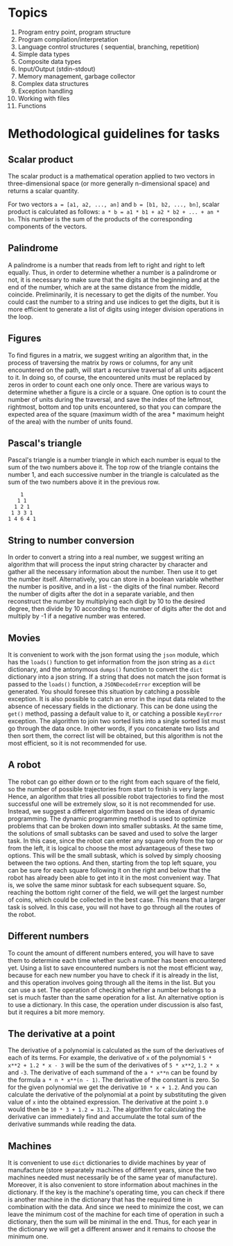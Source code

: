 # Topics

1. Program entry point, program structure
2. Program compilation/interpretation
3. Language control structures ( sequential, branching, repetition)
4. Simple data types
5. Composite data types
6. Input/Output (stdin-stdout)
7. Memory management, garbage collector
8. Complex data structures
9. Exception handling
10. Working with files
11. Functions

# Methodological guidelines for tasks
## Scalar product

The scalar product is a mathematical operation applied to two vectors in three-dimensional space (or more generally n-dimensional space) and returns a scalar quantity.

For two vectors `a = [a1, a2, ..., an]` and `b = [b1, b2, ..., bn]`,
scalar product is calculated as follows:
`a * b = a1 * b1 + a2 * b2 + ... + an * bn`.
This number is the sum of the products of the corresponding components of the vectors.

## Palindrome

A palindrome is a number that reads from left to right and right to left equally.
Thus, in order to determine whether a number is a palindrome or not, it is necessary to make sure that the digits at the beginning and at the end of the number, which are at the same distance from the middle, coincide. Preliminarily, it is necessary to get the digits of the number. You could cast the number to a string and use indices to get the digits, but it is more efficient to generate a list of digits using integer division operations in the loop.

## Figures

To find figures in a matrix, we suggest writing an algorithm that, in the process of traversing the matrix by rows or columns, for any unit encountered on the path, will start a recursive traversal of all units adjacent to it. In doing so, of course, the encountered units must be replaced by zeros in order to count each one only once. There are various ways to determine whether a figure is a circle or a square.
One option is to count the number of units during the traversal, and save the index of the leftmost, rightmost, bottom and top units encountered, so that you can compare the expected area of the square (maximum width of the area * maximum height of the area) with the number of units found.


## Pascal's triangle

Pascal's triangle is a number triangle in which each number is equal to the sum of the two numbers above it. The top row of the triangle contains the number 1, and each successive number in the triangle is calculated as the sum of the two numbers above it in the previous row.

```
    1
   1 1
  1 2 1
 1 3 3 1
1 4 6 4 1
```

## String to number conversion

In order to convert a string into a real number, we suggest writing an algorithm that will process the input string character by character and gather all the necessary information about the number. Then use it to get the number itself. Alternatively, you can store in a boolean variable whether the number is positive, and in a list - the digits of the final number. Record the number of digits after the dot in a separate variable, and then reconstruct the number by multiplying each digit by 10 to the desired degree, then divide by 10 according to the number of digits after the dot and multiply by -1 if a negative number was entered.

## Movies

It is convenient to work with the json format using the `json` module, which has the `loads()` function to get information from the json string as a `dict` dictionary, and the antonymous `dumps()` function to convert the `dict` dictionary into a json string. If a string that does not match the json format is passed to the `loads()` function, a `JSONDecodeError` exception will be generated. You should foresee this situation by catching a possible exception. It is also possible to catch an error in the input data related to the absence of necessary fields in the dictionary. This can be done using the `get()` method, passing a default value to it, or catching a possible `KeyError` exception. The algorithm to join two sorted lists into a single sorted list must go through the data once. In other words, if you concatenate two lists and then sort them, the correct list will be obtained, but this algorithm is not the most efficient, so it is not recommended for use.

## A robot

The robot can go either down or to the right from each square of the field, so the number of possible trajectories from start to finish is very large. Hence, an algorithm that tries all possible robot trajectories to find the most successful one will be extremely slow, so it is not recommended for use. Instead, we suggest a different algorithm based on the ideas of dynamic programming. The dynamic programming method is used to optimize problems that can be broken down into smaller subtasks. At the same time, the solutions of small subtasks can be saved and used to solve the larger task. In this case, since the robot can enter any square only from the top or from the left, it is logical to choose the most advantageous of these two options. This will be the small subtask, which is solved by simply choosing between the two options. And then, starting from the top left square, you can be sure for each square following it on the right and below that the robot has already been able to get into it in the most convenient way. That is, we solve the same minor subtask for each subsequent square. So, reaching the bottom right corner of the field, we will get the largest number of coins, which could be collected in the best case. This means that a larger task is solved. In this case, you will not have to go through all the routes of the robot.

## Different numbers

To count the amount of different numbers entered, you will have to save them to determine each time whether such a number has been encountered yet. Using a list to save encountered numbers is not the most efficient way, because for each new number you have to check if it is already in the list, and this operation involves going through all the items in the list. But you can use a set. The operation of checking whether a number belongs to a set is much faster than the same operation for a list. An alternative option is to use a dictionary. In this case, the operation under discussion is also fast, but it requires a bit more memory.

## The derivative at a point

The derivative of a polynomial is calculated as the sum of the derivatives of each of its terms. For example, the derivative of `x` of the polynomial `5 * x**2 + 1.2 * x - 3` will be the sum of the derivatives of `5 * x**2`, `1.2 * x` and `-3`. The derivative of each summand of the `a * x**n` can be found by the formula `a * n * x**(n - 1)`. The derivative of the constant is zero. So for the given polynomial we get the derivative `10 * x + 1.2`. And you can calculate the derivative of the polynomial at a point by substituting the given value of `x` into the obtained expression. The derivative at the point `3.0` would then be `10 * 3 + 1.2 = 31.2`. The algorithm for calculating the derivative can immediately find and accumulate the total sum of the derivative summands while reading the data.

## Machines

It is convenient to use `dict` dictionaries to divide machines by year of manufacture (store separately machines of different years, since the two machines needed must necessarily be of the same year of manufacture). Moreover, it is also convenient to store information about machines in the dictionary. If the key is the machine's operating time, you can check if there is another machine in the dictionary that has the required time in combination with the data. And since we need to minimize the cost, we can leave the minimum cost of the machine for each time of operation in such a dictionary, then the sum will be minimal in the end. Thus, for each year in the dictionary we will get a different answer and it remains to choose the minimum one.
